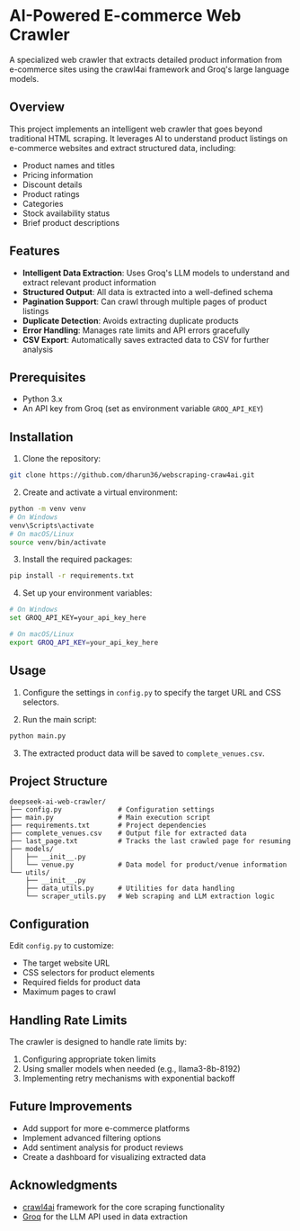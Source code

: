 # AI-Powered E-commerce Web Crawler

A specialized web crawler that extracts detailed product information from e-commerce sites using the crawl4ai framework and Groq's large language models.

## Overview

This project implements an intelligent web crawler that goes beyond traditional HTML scraping. It leverages AI to understand product listings on e-commerce websites and extract structured data, including:

- Product names and titles
- Pricing information
- Discount details
- Product ratings
- Categories
- Stock availability status
- Brief product descriptions

## Features

- **Intelligent Data Extraction**: Uses Groq's LLM models to understand and extract relevant product information
- **Structured Output**: All data is extracted into a well-defined schema
- **Pagination Support**: Can crawl through multiple pages of product listings
- **Duplicate Detection**: Avoids extracting duplicate products
- **Error Handling**: Manages rate limits and API errors gracefully
- **CSV Export**: Automatically saves extracted data to CSV for further analysis

## Prerequisites

- Python 3.x
- An API key from Groq (set as environment variable `GROQ_API_KEY`)

## Installation

1. Clone the repository:
```bash
git clone https://github.com/dharun36/webscraping-craw4ai.git

```

2. Create and activate a virtual environment:
```bash
python -m venv venv
# On Windows
venv\Scripts\activate
# On macOS/Linux
source venv/bin/activate
```

3. Install the required packages:
```bash
pip install -r requirements.txt
```

4. Set up your environment variables:
```bash
# On Windows
set GROQ_API_KEY=your_api_key_here

# On macOS/Linux
export GROQ_API_KEY=your_api_key_here
```

## Usage

1. Configure the settings in `config.py` to specify the target URL and CSS selectors.

2. Run the main script:
```bash
python main.py
```

3. The extracted product data will be saved to `complete_venues.csv`.

## Project Structure

```
deepseek-ai-web-crawler/
├── config.py              # Configuration settings
├── main.py                # Main execution script
├── requirements.txt       # Project dependencies
├── complete_venues.csv    # Output file for extracted data
├── last_page.txt          # Tracks the last crawled page for resuming
├── models/
│   ├── __init__.py
│   └── venue.py           # Data model for product/venue information
└── utils/
    ├── __init__.py
    ├── data_utils.py      # Utilities for data handling
    └── scraper_utils.py   # Web scraping and LLM extraction logic
```

## Configuration

Edit `config.py` to customize:
- The target website URL
- CSS selectors for product elements
- Required fields for product data
- Maximum pages to crawl

## Handling Rate Limits

The crawler is designed to handle rate limits by:
1. Configuring appropriate token limits
2. Using smaller models when needed (e.g., llama3-8b-8192)
3. Implementing retry mechanisms with exponential backoff

## Future Improvements

- Add support for more e-commerce platforms
- Implement advanced filtering options
- Add sentiment analysis for product reviews
- Create a dashboard for visualizing extracted data

  
## Acknowledgments

- [crawl4ai](https://docs.crawl4ai.com/) framework for the core scraping functionality
- [Groq](https://groq.com/) for the LLM API used in data extraction
